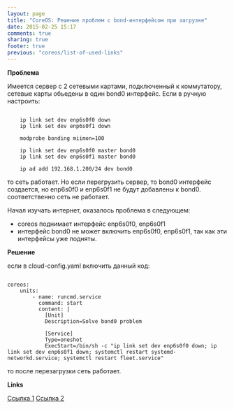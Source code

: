 ```yaml
---
layout: page
title: "CoreOS: Решение проблем с bond-интерфейсом при загрузке"
date: 2015-02-25 15:17
comments: true
sharing: true
footer: true
previous: "coreos/list-of-used-links"
---
```


**Проблема**

Имеется сервер с 2 сетевыми картами, подключенный к коммутатору, сетевые карты обьедены в один bond0 интерфейс.
Если в ручную настроить:

<pre><code>
    ip link set dev enp6s0f0 down
    ip link set dev enp6s0f1 down

    modprobe bonding miimon=100

    ip link set dev enp6s0f0 master bond0
    ip link set dev enp6s0f1 master bond0

    ip ad add 192.168.1.200/24 dev bond0
</code></pre>

то сеть работает. Но если перегрузить сервер, то bond0 интерфейс создается, но enp6s0f0 и enp6s0f1 не будут добавлены
к bond0. соответственно сеть не работает.

Начал изучать интернет, оказалось проблема в следующем:

*   coreos поднимает интерфейс enp6s0f0, enp6s0f1
*   интерфейс bond0 не может включить enp6s0f0, enp6s0f1, так как эти интерфейсы уже подняты.


**Решение**

если в cloud-config.yaml включить данный код:

<pre><code>
coreos:
    units:
        - name: runcmd.service
          command: start
          content: |
            [Unit]
            Description=Solve bond0 problem

            [Service]
            Type=oneshot
            ExecStart=/bin/sh -c "ip link set dev enp6s0f0 down; ip link set dev enp6s0f1 down; systemctl restart systemd-networkd.service; systemctl restart fleet.service"
</code></pre>

то после перезагрузки сеть работает.


**Links**

[Ссылка 1](https://github.com/coreos/bugs/issues/36)
[Ссылка 2](http://stackoverflow.com/questions/27072198/execute-commands-in-a-coreos-cloud-config-e-g-to-add-swap)
